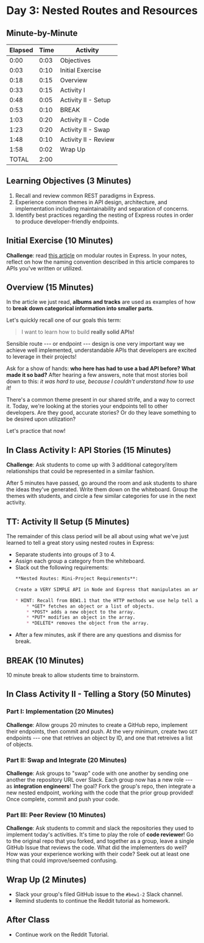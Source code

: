 # Day 3: Nested Routes and Resources

## Minute-by-Minute

| **Elapsed** | **Time** | **Activity**              |
| ----------- | -------- | ------------------------- |
| 0:00        | 0:03     | Objectives                |
| 0:03        | 0:10     | Initial Exercise          |
| 0:18        | 0:15     | Overview                  |
| 0:33        | 0:15     | Activity I                |
| 0:48        | 0:05     | Activity II - Setup       |
| 0:53        | 0:10     | BREAK                     |
| 1:03        | 0:20     | Activity II - Code        |
| 1:23        | 0:20     | Activity II - Swap        |
| 1:48        | 0:10     | Activity II - Review      |
| 1:58        | 0:02     | Wrap Up
| TOTAL       | 2:00     |                           |

## Learning Objectives (3 Minutes)

1. Recall and review common REST paradigms in Express.
2. Experience common themes in API design, architecture, and implementation including maintainability and separation of concerns.
3. Identify best practices regarding the nesting of Express routes in order to produce developer-friendly endpoints.

## Initial Exercise (10 Minutes)

**Challenge**: read [this article](https://medium.com/@zachcaceres/child-routers-in-express-56f904597b1b) on modular routes in Express. In your notes, reflect on how the naming convention described in this article compares to APIs you've written or utilized.

## Overview (15 Minutes)

In the article we just read, **albums and tracks** are used as examples of how to **break down categorical information into smaller parts**.

Let's quickly recall one of our goals this term:

> I want to learn how to build **really solid APIs!**

Sensible route --- or endpoint --- design is one very important way we achieve well implemented, understandable APIs that developers are excited to leverage in their projects!

Ask for a show of hands: **who here has had to use a bad API before? What made it so bad?** After hearing a few answers, note that most stories boil down to this: _it was hard to use, because I couldn't understand how to use it!_

There's a common theme present in our shared strife, and a way to correct it. Today, we're looking at the stories your endpoints tell to other developers. Are they good, accurate stories? Or do they leave something to be desired upon utilization?

Let's practice that now!

## In Class Activity I: API Stories (15 Minutes)

**Challenge**: Ask students to come up with 3 additional category/item relationships that could be represented in a similar fashion.

After 5 minutes have passed, go around the room and ask students to share the ideas they've generated. Write them down on the whiteboard. Group the themes with students, and circle a few similar categories for use in the next activity.

## TT: Activity II Setup (5 Minutes)

The remainder of this class period will be all about using what we've just learned to tell a great story using nested routes in Express:

* Separate students into groups of 3 to 4.
* Assign each group a category from the whiteboard.
* Slack out the following requirements:
    ```markdown
    **Nested Routes: Mini-Project Requirements**:

    Create a VERY SIMPLE API in Node and Express that manipulates an array of in-memory objects.

    * HINT: Recall from BEW1.1 that the HTTP methods we use help tell a great story!
        * *GET* fetches an object or a list of objects.
        * *POST* adds a new object to the array.
        * *PUT* modifies an object in the array.
        * *DELETE* removes the object from the array.
    ```
* After a few minutes, ask if there are any questions and dismiss for break.

## BREAK (10 Minutes)

10 minute break to allow students time to brainstorm.

## In Class Activity II - Telling a Story (50 Minutes)

### Part I: Implementation (20 Minutes)

**Challenge**: Allow groups 20 minutes to create a GitHub repo, implement their endpoints, then commit and push. At the very minimum, create two `GET` endpoints --- one that retrives an object by ID, and one that retreives a list of objects.

### Part II: Swap and Integrate (20 Minutes)

**Challenge**: Ask groups to "swap" code with one another by sending one another the repository URL over Slack. Each group now has a new role --- as **integration engineers**! The goal? Fork the group's repo, then integrate a new nested endpoint, working with the code that the prior group provided! Once complete, commit and push your code.

### Part III: Peer Review (10 Minutes)

**Challenge**: Ask students to commit and slack the repositories they used to implement today's activities. It's time to play the role of **code reviewer**! Go to the original repo that you forked, and together as a group, leave a single GitHub Issue that reviews the code. What did the implementers do well? How was your experience working with their code? Seek out at least one thing that could improve/seemed confusing.

## Wrap Up (2 Minutes)

* Slack your group's filed GitHub issue to the `#bew1-2` Slack channel.
* Remind students to continue the Reddit tutorial as homework.

## After Class

* Continue work on the Reddit Tutorial.
